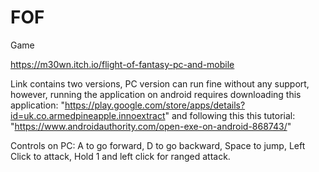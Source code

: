 # FOF
Game 

https://m30wn.itch.io/flight-of-fantasy-pc-and-mobile

Link contains two versions, PC version can run fine without any support, however, running the application on android requires downloading this application: "https://play.google.com/store/apps/details?id=uk.co.armedpineapple.innoextract" and following this this tutorial: "https://www.androidauthority.com/open-exe-on-android-868743/"

Controls on PC: A to go forward, D to go backward, Space to jump, Left Click to attack, Hold 1 and left click for ranged attack.
